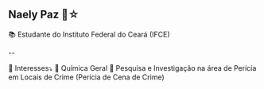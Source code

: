 Naely Paz 👋☆
--

📚 Estudante do Instituto Federal do Ceará (IFCE)

--

🔎 Interesses⤵️
📍 Química Geral
📍 Pesquisa e Investigação na área de Perícia em Locais de Crime (Perícia de Cena de Crime)
